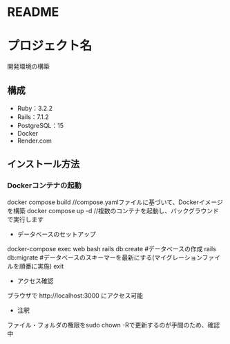 # README
# プロジェクト名
開発環境の構築

## 構成
- Ruby：3.2.2
- Rails：7.1.2
- PostgreSQL：15
- Docker
- Render.com


## インストール方法
### Dockerコンテナの起動

docker compose build //compose.yamlファイルに基づいて、Dockerイメージを構築
docker compose up -d //複数のコンテナを起動し、バックグラウンドで実行します

* データベースのセットアップ

docker-compose exec web bash
rails db:create  #データベースの作成
rails db:migrate  #データベースのスキーマーを最新にする(マイグレーションファイルを順番に実施)
exit

* アクセス確認

ブラウザで http://localhost:3000 にアクセス可能

* 注釈

ファイル・フォルダの権限をsudo chown -Rで更新するのが手間のため、確認中